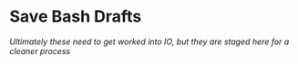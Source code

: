 # Save Bash Drafts  
_Ultimately these need to get worked into IO, but they are staged here for a cleaner process_  
